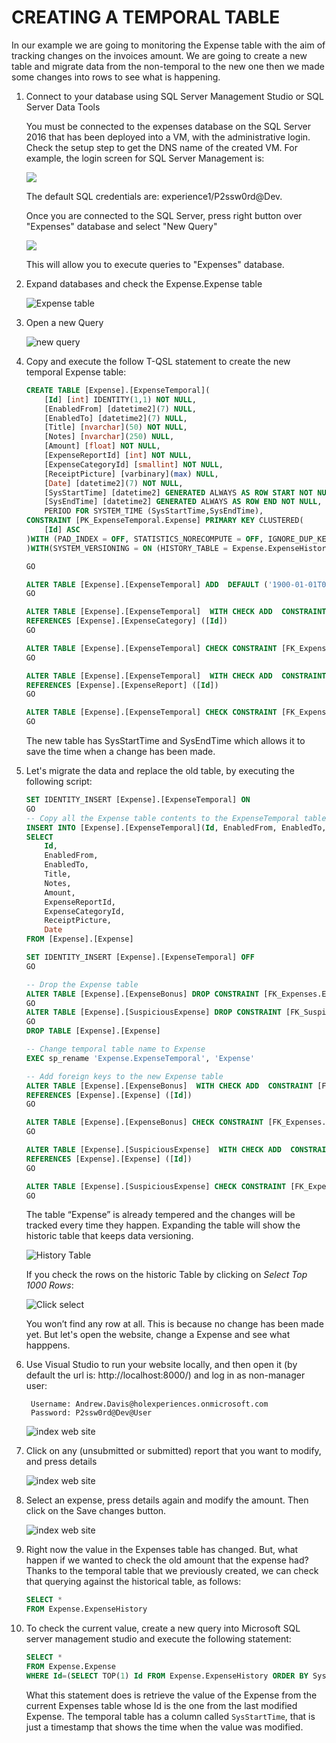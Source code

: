 <page title="Creating a temporal table"/>

CREATING A TEMPORAL TABLE
====

In our example we are going to monitoring the Expense table with the aim of tracking changes on the invoices amount. We are going to create a new table and migrate data from the non-temporal to the new one then we made some changes into rows to see what is happening.

1. Connect to your database using SQL Server Management Studio or SQL Server Data Tools

    You must be connected to the expenses database on the SQL Server 2016 that has been deployed into a VM, with the administrative login. Check the setup step to get the DNS name of the created VM. For example, the login screen for SQL Server Management is:

     ![](img/ssms.1.png)

    The default SQL credentials are: experience1/P2ssw0rd@Dev.

    Once you are connected to the SQL Server, press right button over "Expenses" database and select "New Query"

     ![](img/ssms.2.png)

    This will allow you to execute queries to "Expenses" database.

2. Expand databases and check the Expense.Expense table
 
	![Expense table](img/2.2.png)

3. Open a new Query
 
	![new query](img/2.3.png)

4. Copy and execute the follow T-QSL statement to create the new temporal Expense table:  

	```sql
	CREATE TABLE [Expense].[ExpenseTemporal](
		[Id] [int] IDENTITY(1,1) NOT NULL,
		[EnabledFrom] [datetime2](7) NULL,
		[EnabledTo] [datetime2](7) NULL,
		[Title] [nvarchar](50) NOT NULL,
		[Notes] [nvarchar](250) NULL,
		[Amount] [float] NOT NULL,
		[ExpenseReportId] [int] NOT NULL,
		[ExpenseCategoryId] [smallint] NOT NULL,
		[ReceiptPicture] [varbinary](max) NULL,
		[Date] [datetime2](7) NOT NULL,
		[SysStartTime] [datetime2] GENERATED ALWAYS AS ROW START NOT NULL,
		[SysEndTime] [datetime2] GENERATED ALWAYS AS ROW END NOT NULL,
		PERIOD FOR SYSTEM_TIME (SysStartTime,SysEndTime),
	CONSTRAINT [PK_ExpenseTemporal.Expense] PRIMARY KEY CLUSTERED(
		[Id] ASC
	)WITH (PAD_INDEX = OFF, STATISTICS_NORECOMPUTE = OFF, IGNORE_DUP_KEY = OFF, ALLOW_ROW_LOCKS = ON, ALLOW_PAGE_LOCKS = ON) ON [PRIMARY]
	)WITH(SYSTEM_VERSIONING = ON (HISTORY_TABLE = Expense.ExpenseHistory))

	GO

	ALTER TABLE [Expense].[ExpenseTemporal] ADD  DEFAULT ('1900-01-01T00:00:00.000') FOR [Date]
	GO

	ALTER TABLE [Expense].[ExpenseTemporal]  WITH CHECK ADD  CONSTRAINT [FK_Expense.ExpenseTemporal_Expense.ExpenseCategories_ExpenseCategoryId] FOREIGN KEY([ExpenseCategoryId])
	REFERENCES [Expense].[ExpenseCategory] ([Id])
	GO

	ALTER TABLE [Expense].[ExpenseTemporal] CHECK CONSTRAINT [FK_Expense.ExpenseTemporal_Expense.ExpenseCategories_ExpenseCategoryId]
	GO

	ALTER TABLE [Expense].[ExpenseTemporal]  WITH CHECK ADD  CONSTRAINT [FK_Expense.ExpenseTemporal_Expense.ExpenseReport_ExpenseReportId] FOREIGN KEY([ExpenseReportId])
	REFERENCES [Expense].[ExpenseReport] ([Id])
	GO

	ALTER TABLE [Expense].[ExpenseTemporal] CHECK CONSTRAINT [FK_Expense.ExpenseTemporal_Expense.ExpenseReport_ExpenseReportId]
	GO
	```

	The new table has SysStartTime and SysEndTime which allows it to save the time when a change has been made. 

5. Let's migrate the data and replace the old table, by executing the following script:  

	```sql
	SET IDENTITY_INSERT [Expense].[ExpenseTemporal] ON
	GO
	-- Copy all the Expense table contents to the ExpenseTemporal table
	INSERT INTO [Expense].[ExpenseTemporal](Id, EnabledFrom, EnabledTo, Title, Notes, Amount, ExpenseReportId, ExpenseCategoryId, ReceiptPicture, Date)
	SELECT 
		Id, 
		EnabledFrom, 
		EnabledTo, 
		Title, 
		Notes, 
		Amount, 
		ExpenseReportId, 
		ExpenseCategoryId, 
		ReceiptPicture, 
		Date
	FROM [Expense].[Expense]

	SET IDENTITY_INSERT [Expense].[ExpenseTemporal] OFF
	GO

	-- Drop the Expense table
	ALTER TABLE [Expense].[ExpenseBonus] DROP CONSTRAINT [FK_Expenses.ExpenseBonus_Expenses.Expenses_ExpenseId]
	GO
	ALTER TABLE [Expense].[SuspiciousExpense] DROP CONSTRAINT [FK_SuspiciousExpense_Expense]
	GO
	DROP TABLE [Expense].[Expense]

	-- Change temporal table name to Expense
	EXEC sp_rename 'Expense.ExpenseTemporal', 'Expense'

	-- Add foreign keys to the new Expense table
	ALTER TABLE [Expense].[ExpenseBonus]  WITH CHECK ADD  CONSTRAINT [FK_Expenses.ExpenseBonus_Expenses.Expenses_ExpenseId] FOREIGN KEY([ExpenseId])
	REFERENCES [Expense].[Expense] ([Id])
	GO

	ALTER TABLE [Expense].[ExpenseBonus] CHECK CONSTRAINT [FK_Expenses.ExpenseBonus_Expenses.Expenses_ExpenseId]
	GO

	ALTER TABLE [Expense].[SuspiciousExpense]  WITH CHECK ADD  CONSTRAINT [FK_Expenses.SuspiciousExpense_Expense] FOREIGN KEY([SuspiciousExpenseId])
	REFERENCES [Expense].[Expense] ([Id])
	GO

	ALTER TABLE [Expense].[SuspiciousExpense] CHECK CONSTRAINT [FK_Expenses.SuspiciousExpense_Expense]
	GO
	```

	The table “Expense” is already tempered and the changes will be tracked every time they happen. Expanding the table will show the historic table that keeps data versioning.

	![History Table](img/2.4.png)

	If you check the rows on the historic Table by clicking on *Select Top 1000 Rows*:

	![Click select](img/2.5.png)

	You won’t find any row at all. This is because no change has been made yet. But let's open the website, change a Expense and see what happpens.

6. Use Visual Studio to run your website locally, and then open it (by default the url is: http://localhost:8000/) and log in as non-manager user:

		Username: Andrew.Davis@holexperiences.onmicrosoft.com
		Password: P2ssw0rd@Dev@User

	![index web site](img/2.9.png)

7. Click on any (unsubmitted or submitted) report that you want to modify, and press details

	![index web site](img/2.6.png)

8. Select an expense, press details again and modify the amount. Then click on the Save changes button.

	![index web site](img/2.8.png)

9. Right now the value in the Expenses table has changed. But, what happen if we wanted to check the old amount that the expense had? Thanks to the temporal table that we previously created, we can check that querying against the historical table, as follows: 

	```sql
	SELECT *
	FROM Expense.ExpenseHistory
	```

10. To check the current value, create a new query into Microsoft SQL server management studio and execute the following statement:

	```sql
	SELECT *
	FROM Expense.Expense
	WHERE Id=(SELECT TOP(1) Id FROM Expense.ExpenseHistory ORDER BY SysStartTime DESC)
	```

	What this statement does is retrieve the value of the Expense from the current Expenses table whose Id is the one from the last modified Expense. The temporal table has a column called `SysStartTime`, that is just a timestamp that shows the time when the value was modified.